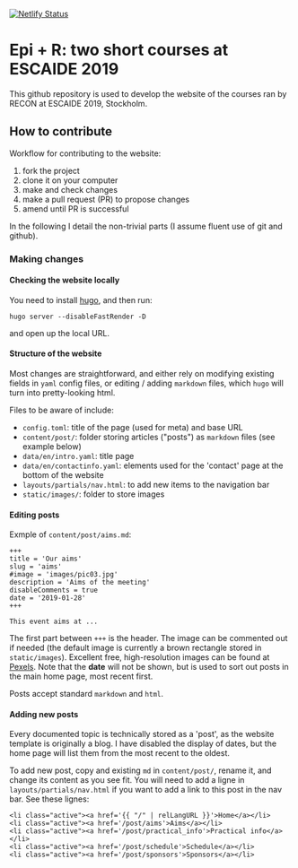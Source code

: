 
[![Netlify Status](https://api.netlify.com/api/v1/badges/5b7e5cdb-c7c6-4e24-a2d1-0afc1e788fee/deploy-status)](https://app.netlify.com/sites/recon-escaide-2019/deploys)

# Epi + R: two short courses at ESCAIDE 2019

This github repository is used to develop the website of the courses ran by RECON at ESCAIDE 2019, Stockholm.



## How to contribute

Workflow for contributing to the website: 

1. fork the project
2. clone it on your computer
3. make and check changes
4. make a pull request (PR) to propose changes
5. amend until PR is successful

In the following I detail the non-trivial parts (I assume fluent use of git and
github).



### Making changes

#### Checking the website locally

You need to install [hugo](https://gohugo.io/getting-started/installing/), and then run:

```
hugo server --disableFastRender -D
```

and open up the local URL.


#### Structure of the website

Most changes are straightforward, and either rely on modifying existing fields
in `yaml` config files, or editing / adding `markdown` files, which `hugo` will
turn into pretty-looking html.

Files to be aware of include:

* `config.toml`: title of the page (used for meta) and base URL
* `content/post/`: folder storing articles ("posts") as `markdown` files (see
  example below)
* `data/en/intro.yaml`: title page
* `data/en/contactinfo.yaml`: elements used for the 'contact' page at the bottom
  of the website
* `layouts/partials/nav.html`: to add new items to the navigation bar
* `static/images/`: folder to store images


#### Editing posts

Exmple of `content/post/aims.md`:

```
+++
title = 'Our aims'
slug = 'aims'
#image = 'images/pic03.jpg'
description = 'Aims of the meeting'
disableComments = true
date = '2019-01-28'
+++

This event aims at ...
```

The first part between `+++` is the header. The image can be commented out if
needed (the default image is currently a brown rectangle stored in
`static/images`). Excellent free, high-resolution images can be found at
[Pexels](https://www.pexels.com/). Note that the **date** will not be shown, but
is used to sort out posts in the main home page, most recent first.


Posts accept standard `markdown` and `html`.



#### Adding new posts

Every documented topic is technically stored as a 'post', as the website
template is originally a blog. I have disabled the display of dates, but the
home page will list them from the most recent to the oldest.

To add new post, copy and existing `md` in `content/post/`, rename it, and
change its content as you see fit. You will need to add a ligne in
`layouts/partials/nav.html` if you want to add a link to this post in the nav bar. See
these lignes:

```{html}
<li class="active"><a href='{{ "/" | relLangURL }}'>Home</a></li>
<li class="active"><a href='/post/aims'>Aims</a></li>
<li class="active"><a href='/post/practical_info'>Practical info</a></li>
<li class="active"><a href='/post/schedule'>Schedule</a></li>
<li class="active"><a href='/post/sponsors'>Sponsors</a></li>
```
